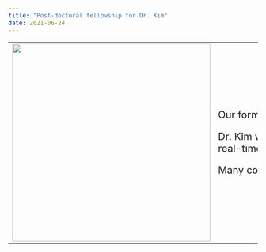```yaml
---
title: "Post-doctoral fellowship for Dr. Kim"
date: 2021-06-24
---
```


<table> 
    <tr>
        <td>
<img src='https://bspl.korea.ac.kr/image/bspl/DrKimDY_circle.png' width=400>
        </td>
        <td>
            <div style='width:2000'> 
<p style='font-size: 20px'> Our former graduate student (currently, post-doc at Korea University)  Dr. Kim, Dong-Youl recently awarded a post-doctoral fellowship from Virginia Tech to start the position this fall! </p> 

<p style='font-size: 20px'> Dr. Kim will be working with world-renowned researchers (Profs. Pearl Chiu, Brooks King-Casas, and Stephen LaConte) to further extend his expertise on cognitive/social neuroscience using neuroimaging and real-time fMRI based neurofeedback. </p>

<p style='font-size: 20px'> Many congrats on his next career move and all the best in the new environment!  </p> </div>
        </td>
    </tr>
</table>
